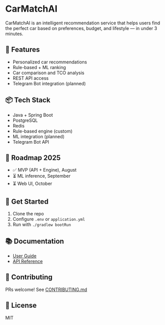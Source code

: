 # CarMatchAI

CarMatchAI is an intelligent recommendation service that helps users find the perfect car based on preferences, budget, and lifestyle — in under 3 minutes.

## 🌟 Features
- Personalized car recommendations
- Rule-based + ML ranking
- Car comparison and TCO analysis
- REST API access
- Telegram Bot integration (planned)

## 📦 Tech Stack
- Java + Spring Boot
- PostgreSQL
- Redis
- Rule-based engine (custom)
- ML integration (planned)
- Telegram Bot API

## 📍 Roadmap 2025
- ✅ MVP (API + Engine), August
- ⏳ ML inference, September
- ⏳ Web UI, October

## 🚀 Get Started
1. Clone the repo
2. Configure `.env` or `application.yml`
3. Run with `./gradlew bootRun`

## 📚 Documentation
- [User Guide](docs/user-guide.md)
- [API Reference](docs/api.md)

## 🤝 Contributing
PRs welcome! See [CONTRIBUTING.md](CONTRIBUTING.md)

## 📄 License
MIT
